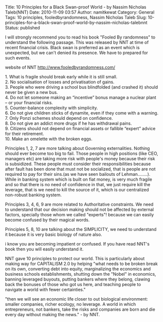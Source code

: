 Title: 10 Principles for a Black Swan-proof World - by  Nassim  Nicholas Taleb(NNT)
Date: 2010-11-09 03:57
Author: namitkewat
Category: General
Tags: 10 principles, fooledbyrandomness, Nassim Nicholas Taleb
Slug: 10-principles-for-a-black-swan-proof-world-by-nassim-nicholas-talebnnt
Status: published

I will strongly recommend you to read his book "Fooled By randomness" to
understand the following passage. This was released by NNT at time of
recent financial crisis. Black swan is preferred as an event which is
unexpected, but we can't denied its presence. We have to prepared for
such events.

website of NNT http://www.fooledbyrandomness.com/

1\. What is fragile should break early while it is still small.  
2. No socialisation of losses and privatisation of gains.  
3. People who were driving a school bus blindfolded (and crashed it)
should never be given a new bus.  
4. Do not let someone making an “incentive” bonus manage a nuclear
plant – or your financial risks.  
5. Counter-balance complexity with simplicity.  
6. Do not give children sticks of dynamite, even if they come with a
warning.  
7. Only Ponzi schemes should depend on confidence.  
8. Do not give an addict more drugs if he has withdrawal pains.  
9. Citizens should not depend on financial assets or fallible “expert”
advice for their retirement.  
10. Make an omelette with the broken eggs.

Principles 1, 2, 7 are more talking about Governing externalities.
Nothing should ever become too big to fail. Those people in high
positions (like CEO, managers etc) are taking more risk with people's
money because their risk is subsidized. These people must consider their
responsibilities because after fault has been done that must not be
socialized, that is people are not required to pay for their sins.(as we
have seen bailouts of Lehman……..). While in banking system which is
built on fiat money, is very much fragile and so that there is no need
of confidence in that, we just require kill the leverage, that is we
need to kill the source of it, which is our centralized non-robust
banking system.

Principles 3, 4, 6, 9 are more related to Authoritative constraints. We
need to understand that our decision making should not be affected by
external factors, specially those whom we called "experts"! because we
can easily become confused by their magical words.

Principles 5, 8, 10 are talking about the SIMPLICITY, we need to
understand it because it is very basic biology of nature also.

i know you are becoming impatient or confused. If you have read NNT's
book then you will easily understand it.

NNT gave 10 principles to protect our world. This is particularly about
making way for CAPITALISM 2.0 by helping "what needs to be broken break
on its own, converting debt into equity, marginalizing the economics and
business schools establishments, shutting down the "Nobel" in economics,
banning leveraged buyouts, putting bankers where they belong, clawing
back the bonuses of those who got us here, and teaching people to
navigate a world with fewer certainties."

"then we will see an economic life closer to out biological environment:
smaller companies, richer ecology, no leverage. A world in which
entrepreneurs, not bankers, take the risks and companies are born and
die every day without making the news." - by NNT.
